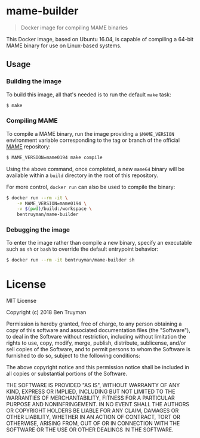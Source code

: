 # mame-builder

> Docker image for compiling MAME binaries

This Docker image, based on Ubuntu 16.04, is capable of compiling a 64-bit
MAME binary for use on Linux-based systems.

## Usage

### Building the image

To build this image, all that's needed is to run the default `make` task:

```sh
$ make
```

### Compiling MAME

To compile a MAME binary, run the image providing a `$MAME_VERSION`
environment variable corresponding to the tag or branch of the official
[MAME](https://github.com/mamedev/mame/) repository:

```sh
$ MAME_VERSION=mame0194 make compile
```

Using the above command, once completed, a new `mame64` binary will be
available within a `build` directory in the root of this repository.

For more control, `docker run` can also be used to compile the binary:

```sh
$ docker run --rm -it \
    -e MAME_VERSION=mame0194 \
    -v $(pwd)/build:/workspace \
    bentruyman/mame-builder
```

### Debugging the image

To enter the image rather than compile a new binary, specify an executable such as `sh` or `bash` to override the default entrypoint behavior:

```sh
$ docker run --rm -it bentruyman/mame-builder sh
```

# License

MIT License

Copyright (c) 2018 Ben Truyman

Permission is hereby granted, free of charge, to any person obtaining a copy
of this software and associated documentation files (the "Software"), to deal
in the Software without restriction, including without limitation the rights
to use, copy, modify, merge, publish, distribute, sublicense, and/or sell
copies of the Software, and to permit persons to whom the Software is
furnished to do so, subject to the following conditions:

The above copyright notice and this permission notice shall be included in
all copies or substantial portions of the Software.

THE SOFTWARE IS PROVIDED "AS IS", WITHOUT WARRANTY OF ANY KIND, EXPRESS OR
IMPLIED, INCLUDING BUT NOT LIMITED TO THE WARRANTIES OF MERCHANTABILITY,
FITNESS FOR A PARTICULAR PURPOSE AND NONINFRINGEMENT. IN NO EVENT SHALL THE
AUTHORS OR COPYRIGHT HOLDERS BE LIABLE FOR ANY CLAIM, DAMAGES OR OTHER
LIABILITY, WHETHER IN AN ACTION OF CONTRACT, TORT OR OTHERWISE, ARISING FROM,
OUT OF OR IN CONNECTION WITH THE SOFTWARE OR THE USE OR OTHER DEALINGS IN THE
SOFTWARE.
